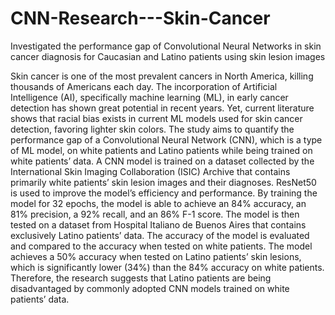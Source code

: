 # CNN-Research---Skin-Cancer
Investigated the performance gap of Convolutional Neural Networks in skin cancer diagnosis for Caucasian and Latino patients using skin lesion images

Skin cancer is one of the most prevalent cancers in North America, killing thousands of Americans each day. The incorporation of Artificial Intelligence (AI), specifically machine learning (ML), in early cancer detection has shown great potential in recent years. 
Yet, current literature shows that racial bias exists in current ML models used for skin cancer detection, favoring lighter skin colors. The study aims to quantify the performance gap of a Convolutional Neural Network (CNN), which is a type of ML model, on white patients and Latino patients while being trained on white patients’ data. 
A CNN model is trained on a dataset collected by the International Skin Imaging Collaboration (ISIC) Archive that contains primarily white patients’ skin lesion images and their diagnoses. ResNet50 is used to improve the model’s efficiency and performance. By training the model for 32 epochs, the model is able to achieve an 84% accuracy, an 81% precision, a 92% recall, and an 86% F-1 score. 
The model is then tested on a dataset from Hospital Italiano de Buenos Aires that contains exclusively Latino patients’ data. The accuracy of the model is evaluated and compared to the accuracy when tested on white patients. The model achieves a 50% accuracy when tested on Latino patients’ skin lesions, which is significantly lower (34%) than the 84% accuracy on white patients. 
Therefore, the research suggests that Latino patients are being disadvantaged by commonly adopted CNN models trained on white patients’ data.
